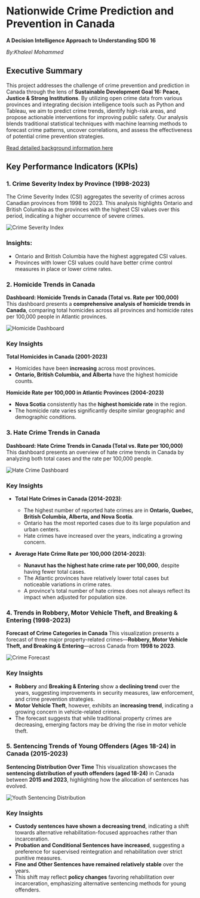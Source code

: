 # Nationwide Crime Prediction and Prevention in Canada  
**A Decision Intelligence Approach to Understanding SDG 16**

*By:Khaleel Mohammed*

## Executive Summary  
This project addresses the challenge of crime prevention and prediction in Canada through the lens of **Sustainable Development Goal 16: Peace, Justice & Strong Institutions**. By utilizing open crime data from various provinces and integrating decision intelligence tools such as Python and Tableau, we aim to predict crime trends, identify high-risk areas, and propose actionable interventions for improving public safety. Our analysis blends traditional statistical techniques with machine learning methods to forecast crime patterns, uncover correlations, and assess the effectiveness of potential crime prevention strategies.

[Read detailed background information here](Background.md)

## Key Performance Indicators (KPIs)

### 1. Crime Severity Index by Province (1998-2023)

The Crime Severity Index (CSI) aggregates the severity of crimes across Canadian provinces from 1998 to 2023. This analysis highlights Ontario and British Columbia as the provinces with the highest CSI values over this period, indicating a higher occurrence of severe crimes.

![Crime Severity Index](/Images/Crime%20Severity%20Index.png)

### Insights:
- Ontario and British Columbia have the highest aggregated CSI values.
- Provinces with lower CSI values could have better crime control measures in place or lower crime rates.


### 2. Homicide Trends in Canada

**Dashboard: Homicide Trends in Canada (Total vs. Rate per 100,000)**  
This dashboard presents a **comprehensive analysis of homicide trends in Canada**, comparing total homicides across all provinces and homicide rates per 100,000 people in Atlantic provinces.  

![Homicide Dashboard](Images/Homicide%20Trends%20in%20Canada.png)  

### **Key Insights**  
**Total Homicides in Canada (2001-2023)**  
- Homicides have been **increasing** across most provinces.  
- **Ontario, British Columbia, and Alberta** have the highest homicide counts.  

**Homicide Rate per 100,000 in Atlantic Provinces (2004-2023)**  
- **Nova Scotia** consistently has the **highest homicide rate** in the region.  
- The homicide rate varies significantly despite similar geographic and demographic conditions.  



### 3. Hate Crime Trends in Canada

**Dashboard: Hate Crime Trends in Canada (Total vs. Rate per 100,000)**
This dashboard presents an overview of hate crime trends in Canada by analyzing both total cases and the rate per 100,000 people.

![Hate Crime Dashboard](Images/Hate%20Crime%20Trends%20in%20Canada.png)

### Key Insights

- **Total Hate Crimes in Canada (2014-2023)**:
  - The highest number of reported hate crimes are in **Ontario, Quebec, British Columbia, Alberta, and Nova Scotia**.
  - Ontario has the most reported cases due to its large population and urban centers.
  - Hate crimes have increased over the years, indicating a growing concern.

- **Average Hate Crime Rate per 100,000 (2014-2023)**:
  - **Nunavut has the highest hate crime rate per 100,000**, despite having fewer total cases.
  - The Atlantic provinces have relatively lower total cases but noticeable variations in crime rates.
  - A province's total number of hate crimes does not always reflect its impact when adjusted for population size.

### 4. Trends in Robbery, Motor Vehicle Theft, and Breaking & Entering (1998-2023)

**Forecast of Crime Categories in Canada**
This visualization presents a forecast of three major property-related crimes—**Robbery, Motor Vehicle Theft, and Breaking & Entering**—across Canada from **1998 to 2023**.

![Crime Forecast](Images/Forecast%20Robbery,Motor%20theft,%20Breaking%20and%20Entering.png)

### Key Insights

- **Robbery** and **Breaking & Entering** show a **declining trend** over the years, suggesting improvements in security measures, law enforcement, and crime prevention strategies.
- **Motor Vehicle Theft**, however, exhibits an **increasing trend**, indicating a growing concern in vehicle-related crimes.
- The forecast suggests that while traditional property crimes are decreasing, emerging factors may be driving the rise in motor vehicle theft.


### 5. Sentencing Trends of Young Offenders (Ages 18-24) in Canada (2015-2023)

**Sentencing Distribution Over Time**
This visualization showcases the **sentencing distribution of youth offenders (aged 18-24)** in Canada between **2015 and 2023**, highlighting how the allocation of sentences has evolved.

![Youth Sentencing Distribution](Images/Sentencing%20Distribution%20of%20Young%20Offenders%20%20(18-24)%20Over%20Time.png)

### Key Insights

- **Custody sentences have shown a decreasing trend**, indicating a shift towards alternative rehabilitation-focused approaches rather than incarceration.
- **Probation and Conditional Sentences have increased**, suggesting a preference for supervised reintegration and rehabilitation over strict punitive measures.
- **Fine and Other Sentences have remained relatively stable** over the years.
- This shift may reflect **policy changes** favoring rehabilitation over incarceration, emphasizing alternative sentencing methods for young offenders.

